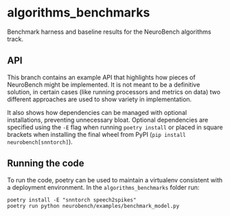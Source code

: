 # algorithms_benchmarks
Benchmark harness and baseline results for the NeuroBench algorithms track.

## API
This branch contains an example API that highlights how pieces of NeuroBench might be implemented. It is not meant to be a definitive solution, in certain cases (like running processors and metrics on data) two different approaches are used to show variety in implementation.

It also shows how dependencies can be managed with optional installations, preventing unnecessary bloat. Optional dependencies are specified using the `-E` flag when running `poetry install` or placed in square brackets when installing the final wheel from PyPI (`pip install neurobench[snntorch]`).

## Running the code
To run the code, poetry can be used to maintain a virtualenv consistent with a deployment environment. In the `algorithms_benchmarks` folder run:
```
poetry install -E "snntorch speech2spikes"
poetry run python neurobench/examples/benchmark_model.py
```
